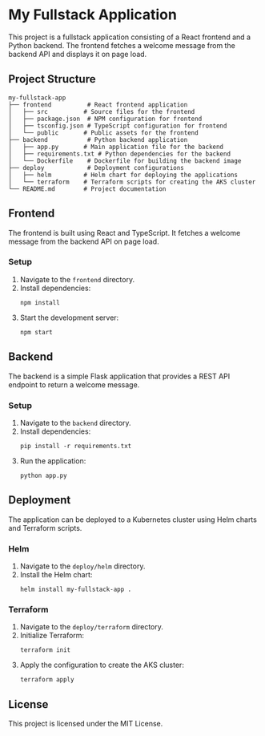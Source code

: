 # My Fullstack Application

This project is a fullstack application consisting of a React frontend and a Python backend. The frontend fetches a welcome message from the backend API and displays it on page load.

## Project Structure

```
my-fullstack-app
├── frontend          # React frontend application
│   ├── src          # Source files for the frontend
│   ├── package.json  # NPM configuration for frontend
│   ├── tsconfig.json # TypeScript configuration for frontend
│   └── public       # Public assets for the frontend
├── backend           # Python backend application
│   ├── app.py       # Main application file for the backend
│   ├── requirements.txt # Python dependencies for the backend
│   └── Dockerfile    # Dockerfile for building the backend image
├── deploy            # Deployment configurations
│   ├── helm         # Helm chart for deploying the applications
│   └── terraform    # Terraform scripts for creating the AKS cluster
└── README.md        # Project documentation
```

## Frontend

The frontend is built using React and TypeScript. It fetches a welcome message from the backend API on page load.

### Setup

1. Navigate to the `frontend` directory.
2. Install dependencies:
   ```
   npm install
   ```
3. Start the development server:
   ```
   npm start
   ```

## Backend

The backend is a simple Flask application that provides a REST API endpoint to return a welcome message.

### Setup

1. Navigate to the `backend` directory.
2. Install dependencies:
   ```
   pip install -r requirements.txt
   ```
3. Run the application:
   ```
   python app.py
   ```

## Deployment

The application can be deployed to a Kubernetes cluster using Helm charts and Terraform scripts.

### Helm

1. Navigate to the `deploy/helm` directory.
2. Install the Helm chart:
   ```
   helm install my-fullstack-app .
   ```

### Terraform

1. Navigate to the `deploy/terraform` directory.
2. Initialize Terraform:
   ```
   terraform init
   ```
3. Apply the configuration to create the AKS cluster:
   ```
   terraform apply
   ```

## License

This project is licensed under the MIT License.